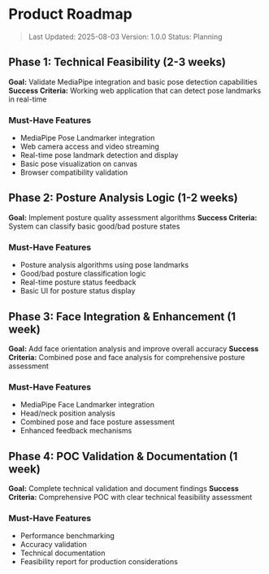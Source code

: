 # Product Roadmap

> Last Updated: 2025-08-03
> Version: 1.0.0
> Status: Planning

## Phase 1: Technical Feasibility (2-3 weeks)

**Goal:** Validate MediaPipe integration and basic pose detection capabilities
**Success Criteria:** Working web application that can detect pose landmarks in real-time

### Must-Have Features

- MediaPipe Pose Landmarker integration
- Web camera access and video streaming
- Real-time pose landmark detection and display
- Basic pose visualization on canvas
- Browser compatibility validation

## Phase 2: Posture Analysis Logic (1-2 weeks)

**Goal:** Implement posture quality assessment algorithms
**Success Criteria:** System can classify basic good/bad posture states

### Must-Have Features

- Posture analysis algorithms using pose landmarks
- Good/bad posture classification logic
- Real-time posture status feedback
- Basic UI for posture status display

## Phase 3: Face Integration & Enhancement (1 week)

**Goal:** Add face orientation analysis and improve overall accuracy
**Success Criteria:** Combined pose and face analysis for comprehensive posture assessment

### Must-Have Features

- MediaPipe Face Landmarker integration
- Head/neck position analysis
- Combined pose and face posture assessment
- Enhanced feedback mechanisms

## Phase 4: POC Validation & Documentation (1 week)

**Goal:** Complete technical validation and document findings
**Success Criteria:** Comprehensive POC with clear technical feasibility assessment

### Must-Have Features

- Performance benchmarking
- Accuracy validation
- Technical documentation
- Feasibility report for production considerations